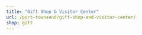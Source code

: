 ```yaml
---
title: "Gift Shop & Visitor Center"
url: /port-townsend/gift-shop-and-visitor-center/
shop: gift
---
```

